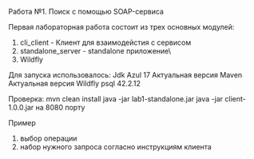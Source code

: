 Работа №1. Поиск с помощью SOAP-сервиса

Первая лабораторная работа состоит из трех основных модулей:
1) cli_client - Клиент для взаимодейстия с сервисом
2) standalone_server - standalone приложение\
3) Wildfly

Для запуска использовалось: 
Jdk Azul 17
Актуальная версия Maven
Актуальная версия Wildfly
psql 42.2.12


Проверка: 
mvn clean install 
java -jar lab1-standalone.jar
java -jar client-1.0.0.jar на 8080 порту 

Пример 
1) выбор операции
2) набор нужного запроса согласно инструкциям клиента 
